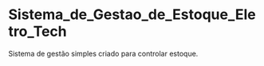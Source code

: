 # Sistema_de_Gestao_de_Estoque_Eletro_Tech
Sistema de gestão simples criado para controlar estoque.
